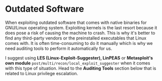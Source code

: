 # Outdated Software

When exploiting outdated software that comes with native binaries for GNU/Linux operating system. Exploiting kernels is the last resort because it does pose a risk of causing the machine to crash. This is why it's better to find any third-party vendors or the preinstalled executables that Linux comes with. It is often time-consuming to do it manually which is why we need auditing tools to perform it automatically for us.

I suggest using **LES (Linux-Exploit-Suggester), LinPEAS** or **Metasploit's own module** `post/multi/recon/local_exploit_suggester` when it comes with this type of situation. Head to the **Auditing Tools** section below that is related to Linux privilege escalation.